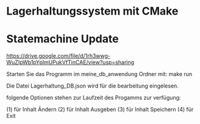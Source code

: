 # Lagerhaltungssystem mit CMake
# Statemachine Update

https://drive.google.com/file/d/1rh3wwg-WuZIpWb1pYplmUPukVfTinCAE/view?usp=sharing

Starten Sie das Programm im meine_db_anwendung Ordner mit: make run

Die Datei Lagerhaltung_DB.json wird für die bearbeitung eingelesen.

folgende Optionen stehen zur Laufzeit des Progamms zur verfügung:

(1) für Inhalt Ändern
(2) für Inhalt Ausgeben
(3) für Inhalt Speichern
(4) für Exit

